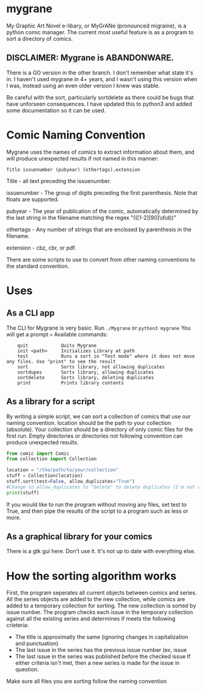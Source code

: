# mygrane
My Graphic Art Novel e-libary, or MyGrANe (pronounced migraine), is a python comic manager.
The current most useful feature is as a program to sort a directory of comics.

## DISCLAIMER: Mygrane is ABANDONWARE.
There is a GO version in the other branch. I don't remember what state it's in. 
I haven't used mygrane in 4+ years, and I wasn't using this version when I was, 
instead using an even older version I knew was stable.

Be careful with the sort, particularly sortdelete as there could be bugs that have unforseen consequences.
I have updated this to python3 and added some documentation so it can be used.

# Comic Naming Convention
Mygrane uses the names of comics to extract information about them, 
and will produce unexpected results if not named in this manner:

```
Title issuenumber (pubyear) (othertags).extension
```

Title - all text preceding the issuenumber.

issuenumber - The group of digits preceding the first parenthesis. Note that floats are supported.

pubyear - The year of publication of the comic, automatically determined by the last string in the filename matching
        the regex "\(([1-2][90]\d\d)\)"

othertags - Any number of strings that are enclosed by parenthesis in the filename.

extension - cbz, cbr, or pdf.

There are some scripts to use to convert from other naming conventions to the standard convention.

# Uses


## As a CLI app

The CLI for Mygrane is very basic.
Run `./Mygrane` or `python3 mygrane`
You will get a prompt `>`
Available commands:
```
    quit            Quits Mygrane
    init <path>     Initializes Library at path
    test            Runs a sort in "Test mode" where it does not move any files. Use "print" to see the result
    sort            Sorts library, not allowing duplicates
    sortdupes       Sorts library, allowing duplicates
    sortdelete      Sorts library, deleting duplicates
    print           Prints library contents
```

## As a library for a script
By writing a simple script, we can sort a collection of comics that use our naming convention.
location should be the path to your collection (absolute).
Your collection should be a directory of only comic files for the first run.
Empty directories or directories not following convention can produce unexpected results.
```python
from comic import Comic
from collection import Collection

location = "/the/path/to/your/collection"
stuff = Collection(location)
stuff.sort(test=False, allow_duplicates="True") 
#Change to allow_duplicates to "Delete" to delete duplicates (I'm not responsible if this deletes anything important)
print(stuff)
```
If you would like to run the program without moving any files, set test to True,
and then pipe the results of the script to a program such as less or more.

## As a graphical library for your comics
There is a gtk gui here. Don't use it. It's not up to date with everything else.

# How the sorting algorithm works
First, the program seperates all current objects between comics and series.
All the series objects are added to the new collection, while comics are added to a temporary collection for sorting.
The new collection is sorted by issue number.
The program checks each issue in the temporary collection against all the existing series and determines if meets the following crieteria:
   * The title is approximatly the same (ignoring changes in capitalization and punctuation)
   * The last issue in the series has the previous issue number (ex, issue
   * The last issue in the series was published before the checked issue
If either criteria isn't met, then a new series is made for the issue in question.

Make sure all files you are sorting follow the naming convention


